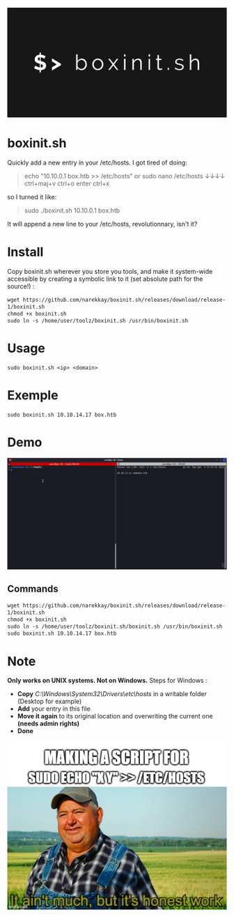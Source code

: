 ![boxinit_banner](banner.png)

# boxinit.sh
Quickly add a new entry in your /etc/hosts.
I got tired of doing:

> echo "10.10.0.1 box.htb >> /etc/hosts"
or 
> sudo nano /etc/hosts ↓↓↓↓ ctrl+maj+v ctrl+o enter ctrl+x 

so I turned it like:
	
> sudo ./boxinit.sh 10.10.0.1 box.htb

It will append a new line to your /etc/hosts, revolutionnary, isn't it?

# Install
Copy boxinit.sh wherever you store you tools, and make it system-wide accessible by creating a symbolic link to it (set absolute path for the source!) :

	wget https://github.com/narekkay/boxinit.sh/releases/download/release-1/boxinit.sh
	chmod +x boxinit.sh
	sudo ln -s /home/user/toolz/boxinit.sh /usr/bin/boxinit.sh

# Usage
	sudo boxinit.sh <ip> <domain>
	
# Exemple
	sudo boxinit.sh 10.10.14.17 box.htb

# Demo
![boxinit.sh Demo](boxinit_demo.gif)

## Commands

	wget https://github.com/narekkay/boxinit.sh/releases/download/release-1/boxinit.sh
	chmod +x boxinit.sh
	sudo ln -s /home/user/toolz/boxinit.sh/boxinit.sh /usr/bin/boxinit.sh
	sudo boxinit.sh 10.10.14.17 box.htb


# Note
**Only works on UNIX systems.
Not on Windows.**
Steps for Windows :
- **Copy** *C:\Windows\System32\Drivers\etc\hosts* in a writable folder (Desktop for example)
- **Add** your entry in this file
- **Move it again** to its original location and overwriting the current one **(needs admin rights)**
- **Done** 

![It ain't much, but it's honest work](meme.jpg)
